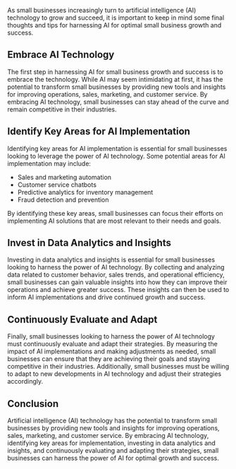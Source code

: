 
As small businesses increasingly turn to artificial intelligence (AI) technology to grow and succeed, it is important to keep in mind some final thoughts and tips for harnessing AI for optimal small business growth and success.

Embrace AI Technology
---------------------

The first step in harnessing AI for small business growth and success is to embrace the technology. While AI may seem intimidating at first, it has the potential to transform small businesses by providing new tools and insights for improving operations, sales, marketing, and customer service. By embracing AI technology, small businesses can stay ahead of the curve and remain competitive in their industries.

Identify Key Areas for AI Implementation
----------------------------------------

Identifying key areas for AI implementation is essential for small businesses looking to leverage the power of AI technology. Some potential areas for AI implementation may include:

* Sales and marketing automation
* Customer service chatbots
* Predictive analytics for inventory management
* Fraud detection and prevention

By identifying these key areas, small businesses can focus their efforts on implementing AI solutions that are most relevant to their needs and goals.

Invest in Data Analytics and Insights
-------------------------------------

Investing in data analytics and insights is essential for small businesses looking to harness the power of AI technology. By collecting and analyzing data related to customer behavior, sales trends, and operational efficiency, small businesses can gain valuable insights into how they can improve their operations and achieve greater success. These insights can then be used to inform AI implementations and drive continued growth and success.

Continuously Evaluate and Adapt
-------------------------------

Finally, small businesses looking to harness the power of AI technology must continuously evaluate and adapt their strategies. By measuring the impact of AI implementations and making adjustments as needed, small businesses can ensure that they are achieving their goals and staying competitive in their industries. Additionally, small businesses must be willing to adapt to new developments in AI technology and adjust their strategies accordingly.

Conclusion
----------

Artificial intelligence (AI) technology has the potential to transform small businesses by providing new tools and insights for improving operations, sales, marketing, and customer service. By embracing AI technology, identifying key areas for implementation, investing in data analytics and insights, and continuously evaluating and adapting their strategies, small businesses can harness the power of AI for optimal growth and success.
